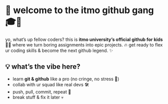 # 📢 welcome to the itmo github gang 🎓🚀

yo, what’s up fellow coders? this is **itmo university’s official github for kids** 🧑‍💻 where we turn boring assignments into epic projects. 🔥 get ready to flex ur coding skills & become the next github legend. ✨

## 💡 what’s the vibe here?
- learn **git & github** like a pro (no cringe, no stress 🤙)
- collab with ur squad like real devs 🛠️
- push, pull, commit, repeat 🔄
- break stuff & fix it later 💀
